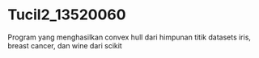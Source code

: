 # Tucil2_13520060
Program yang menghasilkan convex hull dari himpunan titik datasets iris, breast cancer, dan wine dari scikit

